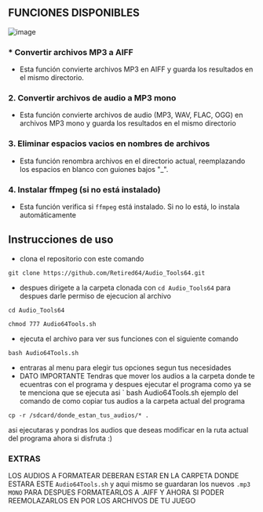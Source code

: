 ## FUNCIONES DISPONIBLES 
![image](https://cdn.discordapp.com/attachments/1120450661050499083/1157851955817881691/Picsart_23-09-30_18-29-20-441.png?ex=651a1d2a&is=6518cbaa&hm=b6c6a797d141b342f3abef76a78307a66eb2cb89162258fa016fb2ce5b90ae3c&)

### * Convertir archivos MP3 a AIFF
* Esta función convierte archivos MP3 en AIFF y guarda los resultados en el mismo directorio. 

### 2. Convertir archivos de audio a MP3 mono
* Esta función convierte archivos de audio (MP3, WAV, FLAC, OGG) en archivos MP3 mono y guarda los resultados en el mismo directorio

### 3. Eliminar espacios vacios en nombres de archivos
* Esta función renombra archivos en el directorio actual, reemplazando los espacios en blanco con guiones bajos "_".

### 4. Instalar ffmpeg (si no está instalado)
* Esta función verifica si `ffmpeg` está instalado. Si no lo está, lo instala automáticamente

## Instrucciones de uso

* clona el repositorio con este comando
```
git clone https://github.com/Retired64/Audio_Tools64.git
```
* despues dirigete a la carpeta clonada con ` cd Audio_Tools64 ` para despues darle permiso de ejecucion al archivo
```
cd Audio_Tools64
```
```
chmod 777 Audio64Tools.sh
```
* ejecuta el archivo para ver sus funciones con el siguiente comando
```
bash Audio64Tools.sh
```
* entraras al menu para elegir tus opciones segun tus necesidades
* DATO IMPORTANTE
Tendras que mover los audios a la carpeta donde te ecuentras con el programa y despues ejecutar el programa como ya se te menciona que se ejecuta asi ` bash Audio64Tools.sh
ejemplo del comando de como copiar tus audios a la carpeta actual del programa
```
cp -r /sdcard/donde_estan_tus_audios/* .
```
asi ejecutaras y pondras los audios que deseas modificar en la ruta actual del programa ahora si disfruta :)

### EXTRAS 

LOS AUDIOS A FORMATEAR DEBERAN ESTAR EN LA CARPETA DONDE ESTARA ESTE  ` Audio64Tools.sh ` y aqui mismo se guardaran los nuevos ` .mp3 MONO ` 
PARA DESPUES FORMATEARLOS A .AIFF Y AHORA SI PODER REEMOLAZARLOS EN POR LOS ARCHIVOS DE TU JUEGO 

